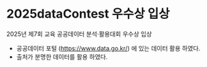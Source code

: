# 2025dataContest 우수상 입상
2025년 제7회 교육 공공데이터 분석·활용대회 우수상 입상
- 공공데이터 포털 (https://www.data.go.kr/) 에 있는 데이터 활용 하였다.
- 출처가 분명한 데이터를 활용 하였다.
  
